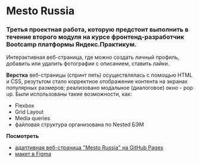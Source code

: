 # Mesto Russia

### Третья проектная работа, которую предстоит выполнить в течение второго модуля на курсе фронтенд-разработчик Bootcamp платформы Яндекс.Практикум.

Интерактивная веб-страница, где можно создать личный профиль, добавить или удалить фотографии с описанием, ставить лайки.

**Верстка** веб-страницы (спринт пять) осуществлялась с помощью HTML и CSS, резутьтом стало корректное отображение контента на экранах популярных размеров; реализовано модальное (диалоговое) окно - pop up.
Были использованы такие возможности, как:
* Flexbox
* Grid Layout
* Media queries
* файловая структура организована по Nested БЭМ

**Посмотреть**
* [адаптивная веб-страница "Mesto Russia" на GitHub Pages](https://mashamoreva.github.io/mesto-project-bootcamp/)
* [макет в Figma](https://www.figma.com/file/2cn9N9jSkmxD84oJik7xL7/JavaScript.-Sprint-4?node-id=0%3A1)